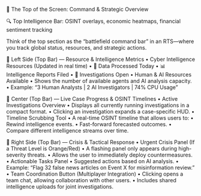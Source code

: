📌 The Top of the Screen: Command & Strategic Overview

🔍 Top Intelligence Bar: OSINT overlays, economic heatmaps, financial sentiment tracking

Think of the top section as the “battlefield command bar” in an RTS—where you track global status, resources, and strategic actions.

🔺 Left Side (Top Bar) — Resource & Intelligence Metrics
	•	Cyber Intelligence Resources (Updated in real time)
	•	💾 Data Processed Today
	•	📊 Intelligence Reports Filed
	•	🔎 Investigations Open
	•	Human & AI Resources Available
	•	Shows the number of available agents and AI analysis capacity.
	•	Example: “3 Human Analysts | 2 AI Investigators | 74% CPU Usage”

🔺 Center (Top Bar) — Live Case Progress & OSINT Timelines
	•	Active Investigations Overview
	•	Displays all currently running investigations in a compact format.
	•	Clicking an investigation expands a case-specific HUD.
	•	Timeline Scrubbing Tool
	•	A real-time OSINT timeline that allows users to:
	•	Rewind intelligence events.
	•	Fast-forward forecasted outcomes.
	•	Compare different intelligence streams over time.

🔺 Right Side (Top Bar) — Crisis & Tactical Response
	•	Urgent Crisis Panel (If a Threat Level is Orange/Red)
	•	A flashing panel only appears during high-severity threats.
	•	Allows the user to immediately deploy countermeasures.
	•	Actionable Tasks Panel
	•	Suggested actions based on AI analysis.
	•	Example: “Flag 32 false news articles on Event X for misinformation review.”
	•	Team Coordination Button (Multiplayer Integration)
	•	Clicking opens a team chat, allowing collaboration with other users.
	•	Includes shared intelligence uploads for joint investigations.